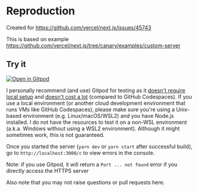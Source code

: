 # Reproduction

Created for https://github.com/vercel/next.js/issues/45743

This is based on example https://github.com/vercel/next.js/tree/canary/examples/custom-server

## Try it

[![Open in Gitpod](https://gitpod.io/button/open-in-gitpod.svg)](https://gitpod.io/#https://github.com/seyoon20087/next-proxy-self-signed-certificate-error-reproduction)

I personally recommend (and use) Gitpod for testing as it [doesn't require local setup](https://www.gitpod.io/vs/local-development#:~:text=is%20a%20browser.-,Faster%20onboarding,-Ready%20to%20code) and [doesn't cost a lot](https://www.gitpod.io/vs/github-codespaces#:~:text=Gitpod%20provisions%20secure%20containers%20and%20achieves%20best%2Din%2Dclass%20resource%2Defficiency%20with%20scalable%20workspaces%20running%20on%20shared%20high%2Dpowered%20cloud%20servers) (compared to GitHub Codespaces). If you use a local environment (or another cloud development environment that runs VMs like GitHub Codespaces), please make sure you're using a Unix-based environment (e.g. Linux/macOS/WSL2) and you have Node.js installed.
I do not have the resources to test it on a non-WSL environment (a.k.a. Windows without using a WSL2 environment). Although it might sometimes work, this is not guaranteed.

Once you started the server (`yarn dev` or `yarn start` after successful build), go to `http://localhost:3000/c` to view errors in the console.

Note: if you use Gitpod, it will return a `Port ... not found` error if you directly access the HTTPS server

Also note that you may not raise questions or pull requests here.
